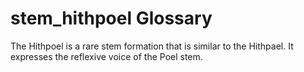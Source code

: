 # stem_hithpoel Glossary
The Hithpoel is a rare stem formation that is similar to the Hithpael.  It expresses the reflexive voice of the Poel stem. 
